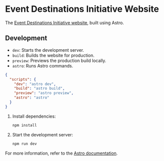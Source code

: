 # Event Destinations Initiative Website

The [Event Destinations Initiative website](https://eventdestinations.org), built using Astro.

## Development

- `dev`: Starts the development server.
- `build`: Builds the website for production.
- `preview`: Previews the production build locally.
- `astro`: Runs Astro commands.

```json
{
  "scripts": {
    "dev": "astro dev",
    "build": "astro build",
    "preview": "astro preview",
    "astro": "astro"
  }
}
```

1. Install dependencies:
   ```sh
   npm install
   ```
2. Start the development server:
   ```sh
   npm run dev
   ```

For more information, refer to the [Astro documentation](https://docs.astro.build).
